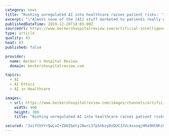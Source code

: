 ```yaml
---
category: news
title: "Rushing unregulated AI into healthcare raises patient risks: 'I don't think we want to fail fast'"
excerpt: "\"Almost none of the [AI] stuff marketed to patients really works,\" Ezekiel Emanuel, MD, PhD, professor of medical ethics and health policy at Philadelphia-based University of Pennsylvania's Perelman School of Medicine, told the news outlets. To avoid the potentially disastrous consequences of ineffective AI, the FDA will need to implement more ..."
publishedDateTime: 2019-12-26T18:05:00Z
sourceUrl: https://www.beckershospitalreview.com/artificial-intelligence/rushing-unregulated-ai-into-healthcare-raises-patient-risks-i-don-t-think-we-want-to-fail-fast.html
type: article
quality: 43
heat: 43
published: false

provider:
  name: Becker's Hospital Review
  domain: beckershospitalreview.com

topics:
  - AI
  - AI Ethics
  - AI in Healthcare

images:
  - url: https://www.beckershospitalreview.com/images/channels/artificial-intelligence/1.jpg
    width: 400
    height: 300
    title: "Rushing unregulated AI into healthcare raises patient risks: 'I don't think we want to fail fast'"

secured: "JoiYCbYYrQwLoC+Z8UZGetyJ8wrL37pSnbzyDzDUC3JVc4xsoqjHRa9HtNhiCrvWyeR0qKZbjsIacMK2mddDt1KqxGYHj9Rk21rUoP7t1rbUkPY/AEN5wAc76DlPmzAL2V3hYc4jkVUnzpI5w5chVkwd8hCkG2QFJ8TTHOs/PjJEVtaWqPtgpQiA5jx59as82Xjtewu+gXANy38cptE4TOVhUOqeFD1Nj4ONSvhabfh6SQ8Kph60UN+B+2bPPGxfwEAmw6wT76Lj+t9L6joa/w==;cdDrOHUPfKu6NRtOuoO6pA=="
---
```


